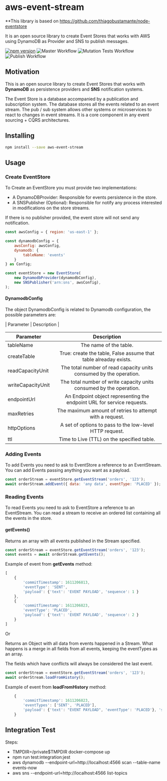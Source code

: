 
# aws-event-stream

**This library is based on https://github.com/thiagobustamante/node-eventstore

It is an open source library to create Event Stores that works with AWS using DynamoDB as Provider and SNS to publish messages.

[![npm version](https://badge.fury.io/js/aws-event-stream.svg)](https://badge.fury.io/js/aws-event-stream)
![Master Workflow](https://github.com/rpinheiroalmeida/aws-event-stream/workflows/Master%20Workflow/badge.svg) ![Mutation Tests Workflow](https://github.com/rpinheiroalmeida/aws-event-stream/workflows/Mutation%20Tests%20Workflow/badge.svg) ![Publish Workflow](https://github.com/rpinheiroalmeida/aws-event-stream/workflows/Publish%20Workflow/badge.svg)


## Motivation

This is an open source library to create Event Stores that works with **DynamoDB** as persistence providers and **SNS** notification systems.

The Event Store is a database accompanied by a publication and subscription system. The database stores all the events related to an event stream. The pub / sub system allows other systems or microservices to react to changes in event streams. It is a core component in any event sourcing + CQRS architectures.

## Installing

```sh
npm install --save aws-event-stream
```

## Usage

### Create EventStore
To Create an EventStore you must provide two implementations:

   -  A DynamoDBProvider: Responsible for events persistence in the store.
   -  A SNSPublisher (Optional): Responsible for notify any process interested in modifications on the store streams.

If there is no publisher provided, the event store will not send any notification.

```javascript
const awsConfig = { region: 'us-east-1' };

const dynamodbConfig = {
    awsConfig: awsConfig,
    dynamodb: {
        tableName: 'events'
    }
} as Config;

const eventStore = new EventStore(
    new DynamodbProvider(dynamodbConfig),
    new SNSPublisher('arn:sns', awsConfig),
);

```

#### DynamodbConfig

The object DynamodbConfig is related to Dynamodb configuration, the possible parameters are:

| Parameter  | Description |


| Parameter         |                              Description                               |
| ----------------- | :--------------------------------------------------------------------: |
| tableName         |                         The name of the table.                         |
| createTable       |    True: create the table, False assume that table alreaday exists.    |
| readCapacityUnit  |   The total number of read capacity units consumed by the operation.   |
| writeCapacityUnit |  The total number of write capacity units consumed by the operation.   |
| endpointUrl       | An Endpoint object representing the endpoint URL for service requests. |
| maxRetries        |        The maximum amount of retries to attempt with a request.        |
| httpOptions       |        A set of options to pass to the low-level HTTP request.         |
| ttl               |               Time to Live (TTL) on the specified table.               |


### Adding Events

To add Events you need to ask to EventStore a reference to an EventStream. You can add Events passing anything you want as a payload. 

```javascript
const orderStream = eventStore.getEventStream('orders', '123');
await orderStream.addEvent({ data: 'any data', eventType: 'PLACED' });
```


### Reading Events

To read Events you need to ask to EventStore a reference to an EventStream. You can read a stream to receive an ordered list containing all the events in the store. 

#### getEvents()

Returns an array with all events published in the Stream specified.

```javascript
const orderStream = eventStore.getEventStream('orders', '123');
const events = await orderStream.getEvents();
```
Example of event from **getEvents** method:

```javascript
[
    { 
        'commitTimestamp': 1611206813, 
        'eventType': 'SENT', 
        'payload': {'text': 'EVENT PAYLOAD', 'sequence': 1 }
    },
    { 
        'commitTimestamp': 1611206823, 
        'eventType': 'PLACED', 
        'payload': {'text': 'EVENT PAYLOAD', 'sequence': 2 }
    }
]
```

Or

Returns an Object with all data from events happened in a Stream. What happens is a merge in all fields from all events, keeping the eventTypes as an array.

The fields which have conflicts will always be considered the last event.

```javascript
const orderStream = eventStore.getEventStream('orders', '123');
await orderStream.loadFromHistory();
```

Example of event from **loadFromHistory** method:

```javascript
    { 
        'commitTimestamp': 1611206823, 
        'eventTypes': ['SENT', 'PLACED'], 
        'payload': {'text': "EVENT PAYLOAD", 'eventType': 'PLACED'}, 'sequence': 2 
    }
```



## Integration Test
Steps:
- TMPDIR=/private$TMPDIR docker-compose up
- npm run test:integration:jest
- aws dynamodb  --endpoint-url=http://localhost:4566 scan --table-name events-now
- aws sns --endpoint-url=http://localhost:4566 list-topics
